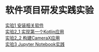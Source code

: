 # 软件项目研发实践实验
[实验1 安装相关软件](./exp1-download/README.md)  
[实验2_1 实现第一个Kotlin应用](./exp2_1-first%20kotlin%20app/README.md)  
[实验2_2 构建CameraX应用](./exp2_2-CameraX/README.md)  
[实验3 Jupyter Notebook实践](./exp3-Jupyter%20Notebook/README.md)  